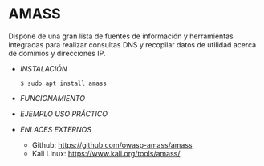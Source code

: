 # **AMASS**

Dispone de una gran lista de fuentes de información y herramientas integradas para realizar consultas DNS y recopilar datos de utilidad acerca de dominios y direcciones IP.

- *INSTALACIÓN*

      $ sudo apt install amass

- *FUNCIONAMIENTO*




- *EJEMPLO USO PRÁCTICO*



- *ENLACES EXTERNOS*

  - Github: https://github.com/owasp-amass/amass
  - Kali Linux: https://www.kali.org/tools/amass/
